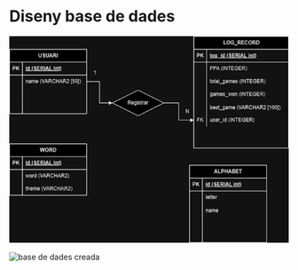 # Diseny base de dades

![Disseny base de dades](img/dissenyBD.png)

![base de dades creada](img/base_de_dades.png)